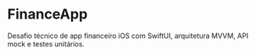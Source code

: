 # FinanceApp
Desafio técnico de app financeiro iOS com SwiftUI, arquitetura MVVM, API mock e testes unitários.
